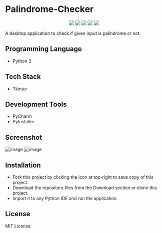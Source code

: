 # Palindrome-Checker
<p align="center">
  <img src="https://api.visitorbadge.io/api/visitors?path=https%3A%2F%2Fgithub.com%2Freshmaharidhas%2FPalindrome-Checker&labelColor=%23000000&countColor=%2300ff00&style=flat-square&labelStyle=none"/>
  <img src="https://img.shields.io/github/languages/top/reshmaharidhas/Palindrome-Checker"/>
  <img src="https://img.shields.io/github/languages/code-size/reshmaharidhas/Palindrome-Checker"/>
  <img src="https://img.shields.io/github/v/release/reshmaharidhas/Palindrome-Checker"/>
  <img src="https://img.shields.io/github/license/reshmaharidhas/Palindrome-Checker"/>
</p>
A desktop application to check if given input is palindrome or not.

## Programming Language
- Python 3
## Tech Stack
- Tkinter
## Development Tools
- PyCharm
- PyInstaller
## Screenshot
![image](https://github.com/reshmaharidhas/Palindrome-Checker/assets/37250413/4ff689b9-8044-46ab-9eed-1614f55c2469)
![image](https://github.com/reshmaharidhas/Palindrome-Checker/assets/37250413/04b3eca1-2233-4476-9f47-3d863a04f360)

## Installation
- Fork this project by clicking the icon at top-right to save copy of this project.
- Download the repository files from the Download section or clone this project.
- Import it to any Python IDE and run the application.
## License 
MIT License
